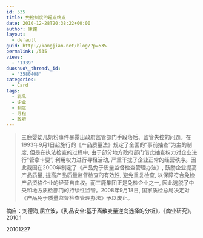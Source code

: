 ```yaml
---
id: 535
title: 免检制度的起点终点
date: 2010-12-28T20:38:22+00:00
author: 康健
layout:
  - default
guid: http://kangjian.net/blog/?p=535
permalink: /535
views:
  - "1339"
duoshuo\_thread\_id:
  - "3580408"
categories:
  - Card
tags:
  - 乳品
  - 企业
  - 制度
  - 寻租
  - 政府
---
```

> 三鹿婴幼儿奶粉事件暴露出政府监管部门手段落后、监管失控的问题。在1993年9月1日起施行的《产品质量法》规定了全面的“事前抽查”为主的制度, 但是在执法检查的过程中, 由于部分地方政府部门借此抽查权力对企业进行“管拿卡要”, 利用权力进行寻租活动, 严重干扰了企业正常的经营秩序。因此我国在2000年制定了《产品免于质量监督检查管理办法》, 鼓励企业提高产品质量, 提高产品质量监督检查的有效性, 避免重复检查, 以保障符合免检产品资格企业的经营自由权。而三鹿集团正是免检企业之一, 因此逃脱了中央和地方质检部门的持续性监管。2008年9月18日, 国家质检总局决定对《产品免于质量监督检查管理办法》予以废止。

摘自：刘德海,屈立波，《乳品安全:基于离散变量逆向选择的分析》，《商业研究》，2010.1

20101227